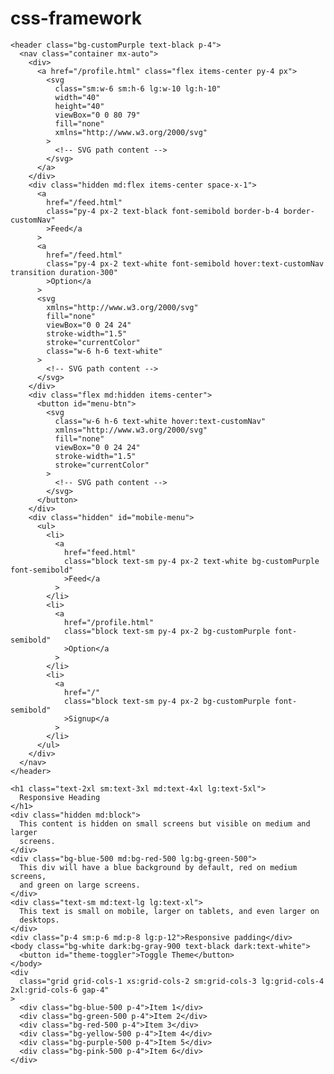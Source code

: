 # css-framework

    <header class="bg-customPurple text-black p-4">
      <nav class="container mx-auto">
        <div>
          <a href="/profile.html" class="flex items-center py-4 px">
            <svg
              class="sm:w-6 sm:h-6 lg:w-10 lg:h-10"
              width="40"
              height="40"
              viewBox="0 0 80 79"
              fill="none"
              xmlns="http://www.w3.org/2000/svg"
            >
              <!-- SVG path content -->
            </svg>
          </a>
        </div>
        <div class="hidden md:flex items-center space-x-1">
          <a
            href="/feed.html"
            class="py-4 px-2 text-black font-semibold border-b-4 border-customNav"
            >Feed</a
          >
          <a
            href="/feed.html"
            class="py-4 px-2 text-white font-semibold hover:text-customNav transition duration-300"
            >Option</a
          >
          <svg
            xmlns="http://www.w3.org/2000/svg"
            fill="none"
            viewBox="0 0 24 24"
            stroke-width="1.5"
            stroke="currentColor"
            class="w-6 h-6 text-white"
          >
            <!-- SVG path content -->
          </svg>
        </div>
        <div class="flex md:hidden items-center">
          <button id="menu-btn">
            <svg
              class="w-6 h-6 text-white hover:text-customNav"
              xmlns="http://www.w3.org/2000/svg"
              fill="none"
              viewBox="0 0 24 24"
              stroke-width="1.5"
              stroke="currentColor"
            >
              <!-- SVG path content -->
            </svg>
          </button>
        </div>
        <div class="hidden" id="mobile-menu">
          <ul>
            <li>
              <a
                href="feed.html"
                class="block text-sm py-4 px-2 text-white bg-customPurple font-semibold"
                >Feed</a
              >
            </li>
            <li>
              <a
                href="/profile.html"
                class="block text-sm py-4 px-2 bg-customPurple font-semibold"
                >Option</a
              >
            </li>
            <li>
              <a
                href="/"
                class="block text-sm py-4 px-2 bg-customPurple font-semibold"
                >Signup</a
              >
            </li>
          </ul>
        </div>
      </nav>
    </header>

    <h1 class="text-2xl sm:text-3xl md:text-4xl lg:text-5xl">
      Responsive Heading
    </h1>
    <div class="hidden md:block">
      This content is hidden on small screens but visible on medium and larger
      screens.
    </div>
    <div class="bg-blue-500 md:bg-red-500 lg:bg-green-500">
      This div will have a blue background by default, red on medium screens,
      and green on large screens.
    </div>
    <div class="text-sm md:text-lg lg:text-xl">
      This text is small on mobile, larger on tablets, and even larger on
      desktops.
    </div>
    <div class="p-4 sm:p-6 md:p-8 lg:p-12">Responsive padding</div>
    <body class="bg-white dark:bg-gray-900 text-black dark:text-white">
      <button id="theme-toggler">Toggle Theme</button>
    </body>
    <div
      class="grid grid-cols-1 xs:grid-cols-2 sm:grid-cols-3 lg:grid-cols-4 2xl:grid-cols-6 gap-4"
    >
      <div class="bg-blue-500 p-4">Item 1</div>
      <div class="bg-green-500 p-4">Item 2</div>
      <div class="bg-red-500 p-4">Item 3</div>
      <div class="bg-yellow-500 p-4">Item 4</div>
      <div class="bg-purple-500 p-4">Item 5</div>
      <div class="bg-pink-500 p-4">Item 6</div>
    </div>
